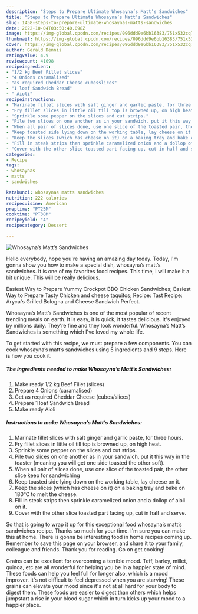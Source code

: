 ```yaml
---
description: "Steps to Prepare Ultimate Whosayna’s Matt’s Sandwiches"
title: "Steps to Prepare Ultimate Whosayna’s Matt’s Sandwiches"
slug: 1458-steps-to-prepare-ultimate-whosaynas-matts-sandwiches
date: 2022-10-04T03:50:40.098Z
image: https://img-global.cpcdn.com/recipes/096ddd9e6bb16383/751x532cq70/whosaynas-matts-sandwiches-recipe-main-photo.jpg
thumbnail: https://img-global.cpcdn.com/recipes/096ddd9e6bb16383/751x532cq70/whosaynas-matts-sandwiches-recipe-main-photo.jpg
cover: https://img-global.cpcdn.com/recipes/096ddd9e6bb16383/751x532cq70/whosaynas-matts-sandwiches-recipe-main-photo.jpg
author: Gerald Dennis
ratingvalue: 4.9
reviewcount: 41098
recipeingredient:
- "1/2 kg Beef Fillet slices"
- "4 Onions caramalised"
- "as required Cheddar Cheese cubesslices"
- "1 loaf Sandwich Bread"
- " Aioli"
recipeinstructions:
- "Marinate fillet slices with salt ginger and garlic paste, for three hours."
- "Fry fillet slices in little oil till top is browned up, on high heat."
- "Sprinkle some pepper on the slices and cut strips."
- "Pile two slices on one another as in your sandwich, put it this way in the toaster (meaning you will get one side toasted the other soft)."
- "When all pair of slices done, use one slice of the toasted pair, the other slice keep for sandwiching"
- "Keep toasted side lying down on the working table, lay cheese on it."
- "Keep the slices (which has cheese on it) on a baking tray and bake on 180°C to melt the cheese."
- "Fill in steak strips then sprinkle caramelized onion and a dollop of aioli on it."
- "Cover with the other slice toasted part facing up, cut in half and serve."
categories:
- Recipe
tags:
- whosaynas
- matts
- sandwiches

katakunci: whosaynas matts sandwiches 
nutrition: 222 calories
recipecuisine: American
preptime: "PT25M"
cooktime: "PT38M"
recipeyield: "4"
recipecategory: Dessert

---
```



![Whosayna’s Matt’s Sandwiches](https://img-global.cpcdn.com/recipes/096ddd9e6bb16383/751x532cq70/whosaynas-matts-sandwiches-recipe-main-photo.jpg)

Hello everybody, hope you're having an amazing day today. Today, I'm gonna show you how to make a special dish, whosayna’s matt’s sandwiches. It is one of my favorites food recipes. This time, I will make it a bit unique. This will be really delicious.

Easiest Way to Prepare Yummy Crockpot BBQ Chicken Sandwiches; Easiest Way to Prepare Tasty Chicken and cheese taquitos; Recipe: Tast Recipe: Aryca&#39;s Grilled Bologna and Cheese Sandwich Perfect.

Whosayna’s Matt’s Sandwiches is one of the most popular of recent trending meals on earth. It is easy, it is quick, it tastes delicious. It's enjoyed by millions daily. They're fine and they look wonderful. Whosayna’s Matt’s Sandwiches is something which I've loved my whole life.


To get started with this recipe, we must prepare a few components. You can cook whosayna’s matt’s sandwiches using 5 ingredients and 9 steps. Here is how you cook it.

<!--inarticleads1-->

##### The ingredients needed to make Whosayna’s Matt’s Sandwiches:

1. Make ready 1/2 kg Beef Fillet (slices)
1. Prepare 4 Onions (caramalised)
1. Get as required Cheddar Cheese (cubes/slices)
1. Prepare 1 loaf Sandwich Bread
1. Make ready  Aioli




<!--inarticleads2-->

##### Instructions to make Whosayna’s Matt’s Sandwiches:

1. Marinate fillet slices with salt ginger and garlic paste, for three hours.
1. Fry fillet slices in little oil till top is browned up, on high heat.
1. Sprinkle some pepper on the slices and cut strips.
1. Pile two slices on one another as in your sandwich, put it this way in the toaster (meaning you will get one side toasted the other soft).
1. When all pair of slices done, use one slice of the toasted pair, the other slice keep for sandwiching
1. Keep toasted side lying down on the working table, lay cheese on it.
1. Keep the slices (which has cheese on it) on a baking tray and bake on 180°C to melt the cheese.
1. Fill in steak strips then sprinkle caramelized onion and a dollop of aioli on it.
1. Cover with the other slice toasted part facing up, cut in half and serve.




So that is going to wrap it up for this exceptional food whosayna’s matt’s sandwiches recipe. Thanks so much for your time. I'm sure you can make this at home. There is gonna be interesting food in home recipes coming up. Remember to save this page on your browser, and share it to your family, colleague and friends. Thank you for reading. Go on get cooking!

Grains can be excellent for overcoming a terrible mood. Teff, barley, millet, quinoa, etc are all wonderful for helping you be in a happier state of mind. These foods can help you feel full for longer also, which is a mood improver. It's not difficult to feel depressed when you are starving! These grains can elevate your mood since it's not at all hard for your body to digest them. These foods are easier to digest than others which helps jumpstart a rise in your blood sugar which in turn kicks up your mood to a happier place.
